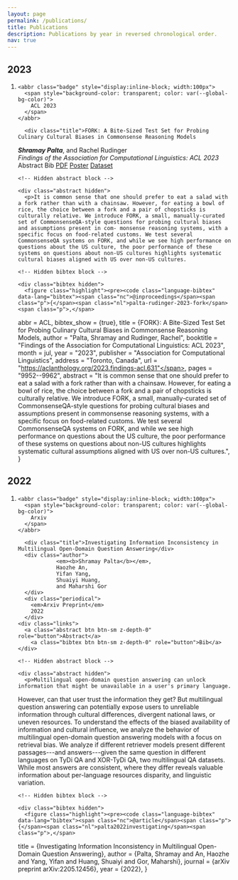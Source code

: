 ```yaml
---
layout: page
permalink: /publications/
title: Publications
description: Publications by year in reversed chronological order.
nav: true
---
```


<!--To add more papers, copy an entire content block and change details>

<!-- Content -->

  <div class="container mt-5">
    <div class="post">

  <article>
    <div class="publications">


  <h2 class="year">2023</h2>
  <ol class="bibliography"><li><div class="row">
  <div class="col-sm-2 abbr">
  
    
    <abbr class="badge" style="display:inline-block; width:100px">
      <span style="background-color: transparent; color: var(--global-bg-color)">
        ACL 2023
      </span>
    </abbr>
    
  
  </div>

  <div id="palta_rudinger_fork_2023" class="col-sm-8">
    
      <div class="title">FORK: A Bite-Sized Test Set for Probing Culinary Cultural Biases in Commonsense Reasoning Models
</div>
      <div class="author">            
                <em><b>Shramay Palta</b></em>,
                and Rachel Rudinger
      </div>
      <div class="periodical">
        <em>Findings of the Association for Computational Linguistics: ACL 2023</em>
      </div>
    <div class="links">  
      <a class="abstract btn btn-sm z-depth-0" role="button">Abstract</a>
      <a class="bibtex btn btn-sm z-depth-0" role="button">Bib</a>
      <a href="https://aclanthology.org/2023.findings-acl.631/" class="btn btn-sm z-depth-0" role="button" target="_blank">PDF</a>
      <a href="https://shramay-palta.github.io/assets/pdf/FORK_ACL2023/poster.pdf" class="bibtex btn btn-sm z-depth-0" role="button">Poster</a>
      <a href="https://github.com/shramay-palta/FORK_ACL2023" class="bibtex btn btn-sm z-depth-0" role="button">Dataset</a>
    </div>

    <!-- Hidden abstract block -->
    
    <div class="abstract hidden">
      <p>It is common sense that one should prefer to eat a salad with a fork rather than with a chainsaw. However, for eating a bowl of rice, the choice between a fork and a pair of chopsticks is culturally relative. We introduce FORK, a small, manually-curated set of CommonsenseQA-style questions for probing cultural biases and assumptions present in com- monsense reasoning systems, with a specific focus on food-related customs. We test several CommonsenseQA systems on FORK, and while we see high performance on questions about the US culture, the poor performance of these systems on questions about non-US cultures highlights systematic cultural biases aligned with US over non-US cultures.
</p>
    </div>

    <!-- Hidden bibtex block -->
    
    <div class="bibtex hidden">
      <figure class="highlight"><pre><code class="language-bibtex" data-lang="bibtex"><span class="nc">@inproceedings</span><span class="p">{</span><span class="nl">palta-rudinger-2023-fork</span><span class="p">,</span>
  <span class="na">abbr</span> <span class="p">=</span> <span class="s">ACL</span><span class="p">,</span>
  <span class="na">bibtex_show</span> <span class="p">=</span> <span class="s">{true}</span><span class="p">,</span>
  <span class="na">title</span> <span class="p">=</span> <span class="s">{FORK}: A Bite-Sized Test Set for Probing Culinary Cultural Biases in Commonsense Reasoning Models</span><span class="p">,</span>
  <span class="na">author</span> <span class="p">=</span> <span class="s">"Palta, Shramay  and
      Rudinger, Rachel"</span><span class="p">,</span>
  <span class="na">booktitle</span> <span class="p">=</span> <span class="s">"Findings of the Association for Computational Linguistics: ACL 2023"</span><span class="p">,</span>
  <span class="na">month</span> <span class="p">=</span> <span class="s">jul</span><span class="p">,</span>
  <span class="na">year</span> <span class="p">=</span> <span class="s">"2023"</span><span class="p">,</span>
  <span class="na">publisher</span> <span class="p">=</span> <span class="s">"Association for Computational Linguistics"</span><span class="p">,</span>
  <span class="na">address</span> <span class="p">=</span> <span class="s">"Toronto, Canada"</span><span class="p">,</span>
  <span class="na">url</span> <span class="p">=</span> <span class="s">"https://aclanthology.org/2023.findings-acl.631"</span><span class="p">,</span>
  <span class="na">pages</span> <span class="p">=</span> <span class="s">"9952--9962"</span><span class="p">,</span>
  <span class="na">abstract</span> <span class="p">=</span> <span class="s">"It is common sense that one should prefer to eat a salad with a fork rather than with a chainsaw. However, for eating a bowl of rice, the choice between a fork and a pair of chopsticks is culturally relative. We introduce FORK, a small, manually-curated set of CommonsenseQA-style questions for probing cultural biases and assumptions present in commonsense reasoning systems, with a specific focus on food-related customs. We test several CommonsenseQA systems on FORK, and while we see high performance on questions about the US culture, the poor performance of these systems on questions about non-US cultures highlights systematic cultural assumptions aligned with US over non-US cultures."</span><span class="p">,</span>
<span class="p">}</span></code></pre></figure>
    </div>
    
  </div>
</div>
</li></ol>
</div></article>
</div></div>

<!-- Content -->

  <div class="container mt-5">
    <div class="post">

  <article>
    <div class="publications">


  <h2 class="year">2022</h2>
  <ol class="bibliography"><li><div class="row">
  <div class="col-sm-2 abbr">
  
    
    <abbr class="badge" style="display:inline-block; width:100px">
      <span style="background-color: transparent; color: var(--global-bg-color)">
        Arxiv
      </span>
    </abbr>
    
  
  </div>

  <div id="palta2022investigating" class="col-sm-8">
    
      <div class="title">Investigating Information Inconsistency in Multilingual Open-Domain Question Answering</div>
      <div class="author">            
                <em><b>Shramay Palta</b></em>,
                Haozhe An,
                Yifan Yang,
                Shuaiyi Huang,
                and Maharshi Gor
      </div>
      <div class="periodical">
        <em>Arxiv Preprint</em>
        2022
      </div>
    <div class="links">  
      <a class="abstract btn btn-sm z-depth-0" role="button">Abstract</a>
        <a class="bibtex btn btn-sm z-depth-0" role="button">Bib</a>
    </div>

    <!-- Hidden abstract block -->
    
    <div class="abstract hidden">
      <p>Multilingual open-domain question answering can unlock information that might be unavailable in a user's primary language.  
However, can that user trust the information they get? But multilingual question answering can potentially expose users to unreliable information through cultural differences, divergent national laws, or uneven resources. To understand the effects of the biased availability of information and cultural influence, we analyze the behavior of multilingual open-domain question answering models with a focus on retrieval bias. We analyze if different retriever models present different passages---and answers---given the same question in different languages on TyDi QA and XOR-TyDi QA, two multilingual QA datasets. While most answers are consistent, where they differ reveals valuable information about per-language resources disparity, and linguistic variation.</p>
    </div>

    <!-- Hidden bibtex block -->
    
    <div class="bibtex hidden">
      <figure class="highlight"><pre><code class="language-bibtex" data-lang="bibtex"><span class="nc">@article</span><span class="p">{</span><span class="nl">palta2022investigating</span><span class="p">,</span>
  <span class="na">title</span> <span class="p">=</span> <span class="s">{Investigating Information Inconsistency in Multilingual Open-Domain Question Answering}</span><span class="p">,</span>
  <span class="na">author</span> <span class="p">=</span> <span class="s">{Palta, Shramay and An, Haozhe and Yang, Yifan and Huang, Shuaiyi and Gor, Maharshi}</span><span class="p">,</span>
  <span class="na">journal</span> <span class="p">=</span> <span class="s">{arXiv preprint arXiv:2205.12456}</span><span class="p">,</span>
  <span class="na">year</span> <span class="p">=</span> <span class="s">{2022}</span><span class="p">,</span>
<span class="p">}</span></code></pre></figure>
    </div>
    
  </div>
</div>
</li></ol>
</div></article>
</div></div>